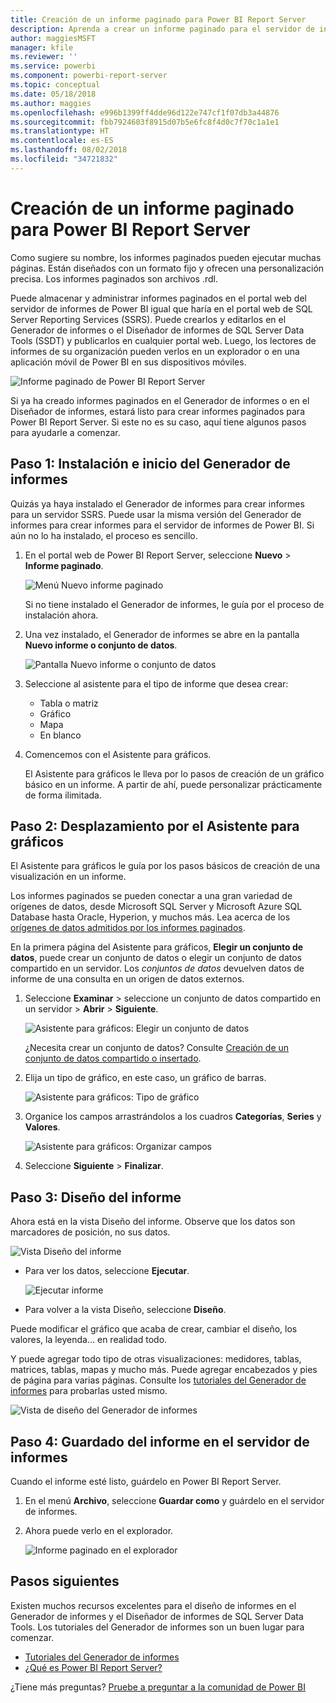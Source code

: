 ```yaml
---
title: Creación de un informe paginado para Power BI Report Server
description: Aprenda a crear un informe paginado para el servidor de informes de Power BI en sencillos pasos.
author: maggiesMSFT
manager: kfile
ms.reviewer: ''
ms.service: powerbi
ms.component: powerbi-report-server
ms.topic: conceptual
ms.date: 05/18/2018
ms.author: maggies
ms.openlocfilehash: e996b1399ff4dde96d122e747cf1f07db3a44876
ms.sourcegitcommit: fbb7924603f8915d07b5e6fc8f4d0c7f70c1a1e1
ms.translationtype: HT
ms.contentlocale: es-ES
ms.lasthandoff: 08/02/2018
ms.locfileid: "34721832"
---
```

# <a name="create-a-paginated-report-for-power-bi-report-server"></a>Creación de un informe paginado para Power BI Report Server
Como sugiere su nombre, los informes paginados pueden ejecutar muchas páginas. Están diseñados con un formato fijo y ofrecen una personalización precisa. Los informes paginados son archivos .rdl.

Puede almacenar y administrar informes paginados en el portal web del servidor de informes de Power BI igual que haría en el portal web de SQL Server Reporting Services (SSRS). Puede crearlos y editarlos en el Generador de informes o el Diseñador de informes de SQL Server Data Tools (SSDT) y publicarlos en cualquier portal web. Luego, los lectores de informes de su organización pueden verlos en un explorador o en una aplicación móvil de Power BI en sus dispositivos móviles.

![Informe paginado de Power BI Report Server](media/quickstart-create-paginated-report/reportserver-paginated-report.png)

Si ya ha creado informes paginados en el Generador de informes o en el Diseñador de informes, estará listo para crear informes paginados para Power BI Report Server. Si este no es su caso, aquí tiene algunos pasos para ayudarle a comenzar.

## <a name="step-1-install-and-start-report-builder"></a>Paso 1: Instalación e inicio del Generador de informes
Quizás ya haya instalado el Generador de informes para crear informes para un servidor SSRS. Puede usar la misma versión del Generador de informes para crear informes para el servidor de informes de Power BI. Si aún no lo ha instalado, el proceso es sencillo.

1. En el portal web de Power BI Report Server, seleccione **Nuevo** > **Informe paginado**.
   
    ![Menú Nuevo informe paginado](media/quickstart-create-paginated-report/reportserver-new-paginated-report-menu.png)
   
    Si no tiene instalado el Generador de informes, le guía por el proceso de instalación ahora.
2. Una vez instalado, el Generador de informes se abre en la pantalla **Nuevo informe o conjunto de datos**.
   
    ![Pantalla Nuevo informe o conjunto de datos](media/quickstart-create-paginated-report/reportserver-paginated-new-report-screen.png)
3. Seleccione al asistente para el tipo de informe que desea crear:
   
   * Tabla o matriz
   * Gráfico
   * Mapa
   * En blanco
4. Comencemos con el Asistente para gráficos.
   
    El Asistente para gráficos le lleva por lo pasos de creación de un gráfico básico en un informe. A partir de ahí, puede personalizar prácticamente de forma ilimitada.

## <a name="step-2-go-through-the-chart-wizard"></a>Paso 2: Desplazamiento por el Asistente para gráficos
El Asistente para gráficos le guía por los pasos básicos de creación de una visualización en un informe.

Los informes paginados se pueden conectar a una gran variedad de orígenes de datos, desde Microsoft SQL Server y Microsoft Azure SQL Database hasta Oracle, Hyperion, y muchos más. Lea acerca de los [orígenes de datos admitidos por los informes paginados](connect-data-sources.md).

En la primera página del Asistente para gráficos, **Elegir un conjunto de datos**, puede crear un conjunto de datos o elegir un conjunto de datos compartido en un servidor. Los *conjuntos de datos* devuelven datos de informe de una consulta en un origen de datos externos.

1. Seleccione **Examinar** > seleccione un conjunto de datos compartido en un servidor > **Abrir** > **Siguiente**.
   
    ![Asistente para gráficos: Elegir un conjunto de datos](media/quickstart-create-paginated-report/reportserver-paginated-choose-dataset.png)
   
     ¿Necesita crear un conjunto de datos? Consulte [Creación de un conjunto de datos compartido o insertado](https://docs.microsoft.com/sql/reporting-services/report-data/create-a-shared-dataset-or-embedded-dataset-report-builder-and-ssrs).
2. Elija un tipo de gráfico, en este caso, un gráfico de barras.
   
    ![Asistente para gráficos: Tipo de gráfico](media/quickstart-create-paginated-report/reportserver-paginated-choose-chart-type.png)
3. Organice los campos arrastrándolos a los cuadros **Categorías**, **Series** y **Valores**.
   
    ![Asistente para gráficos: Organizar campos](media/quickstart-create-paginated-report/reportserver-paginated-arrange-fields.png)
4. Seleccione **Siguiente** > **Finalizar**.

## <a name="step-3-design-your-report"></a>Paso 3: Diseño del informe
Ahora está en la vista Diseño del informe. Observe que los datos son marcadores de posición, no sus datos.

![Vista Diseño del informe](media/quickstart-create-paginated-report/reportserver-paginated-preview-report.png)

* Para ver los datos, seleccione **Ejecutar**.
  
     ![Ejecutar informe](media/quickstart-create-paginated-report/reportserver-paginated-run-report.png)
* Para volver a la vista Diseño, seleccione **Diseño**.

Puede modificar el gráfico que acaba de crear, cambiar el diseño, los valores, la leyenda... en realidad todo.

Y puede agregar todo tipo de otras visualizaciones: medidores, tablas, matrices, tablas, mapas y mucho más. Puede agregar encabezados y pies de página para varias páginas. Consulte los [tutoriales del Generador de informes](https://docs.microsoft.com/sql/reporting-services/report-builder-tutorials) para probarlas usted mismo.

![Vista de diseño del Generador de informes](media/quickstart-create-paginated-report/reportserver-paginated-finished-design-report.png)

## <a name="step-4-save-your-report-to-the-report-server"></a>Paso 4: Guardado del informe en el servidor de informes
Cuando el informe esté listo, guárdelo en Power BI Report Server.

1. En el menú **Archivo**, seleccione **Guardar como** y guárdelo en el servidor de informes. 
2. Ahora puede verlo en el explorador.
   
    ![Informe paginado en el explorador](media/quickstart-create-paginated-report/reportserver-paginated-report.png)

## <a name="next-steps"></a>Pasos siguientes
Existen muchos recursos excelentes para el diseño de informes en el Generador de informes y el Diseñador de informes de SQL Server Data Tools. Los tutoriales del Generador de informes son un buen lugar para comenzar.

* [Tutoriales del Generador de informes](https://docs.microsoft.com/sql/reporting-services/report-builder-tutorials)
* [¿Qué es Power BI Report Server?](get-started.md)  

¿Tiene más preguntas? [Pruebe a preguntar a la comunidad de Power BI](https://community.powerbi.com/)

